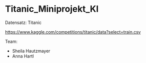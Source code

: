 # Titanic_Miniprojekt_KI

Datensatz: Titanic

https://www.kaggle.com/competitions/titanic/data?select=train.csv

Team:
* Sheila Hautzmayer
* Anna Hartl
